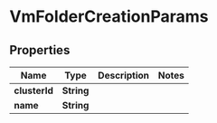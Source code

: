

# VmFolderCreationParams


## Properties

Name | Type | Description | Notes
------------ | ------------- | ------------- | -------------
**clusterId** | **String** |  | 
**name** | **String** |  | 



